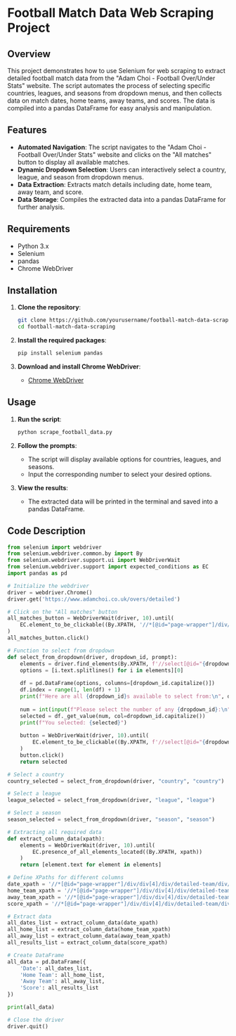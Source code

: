 # Football Match Data Web Scraping Project

## Overview

This project demonstrates how to use Selenium for web scraping to extract detailed football match data from the "Adam Choi - Football Over/Under Stats" website. The script automates the process of selecting specific countries, leagues, and seasons from dropdown menus, and then collects data on match dates, home teams, away teams, and scores. The data is compiled into a pandas DataFrame for easy analysis and manipulation.

## Features

- **Automated Navigation**: The script navigates to the "Adam Choi - Football Over/Under Stats" website and clicks on the "All matches" button to display all available matches.
- **Dynamic Dropdown Selection**: Users can interactively select a country, league, and season from dropdown menus.
- **Data Extraction**: Extracts match details including date, home team, away team, and score.
- **Data Storage**: Compiles the extracted data into a pandas DataFrame for further analysis.

## Requirements

- Python 3.x
- Selenium
- pandas
- Chrome WebDriver

## Installation

1. **Clone the repository**:
    ```bash
    git clone https://github.com/yourusername/football-match-data-scraping.git
    cd football-match-data-scraping
    ```

2. **Install the required packages**:
    ```bash
    pip install selenium pandas
    ```

3. **Download and install Chrome WebDriver**:
    - [Chrome WebDriver](https://sites.google.com/a/chromium.org/chromedriver/downloads)

## Usage

1. **Run the script**:
    ```bash
    python scrape_football_data.py
    ```

2. **Follow the prompts**:
    - The script will display available options for countries, leagues, and seasons.
    - Input the corresponding number to select your desired options.

3. **View the results**:
    - The extracted data will be printed in the terminal and saved into a pandas DataFrame.

## Code Description

```python
from selenium import webdriver
from selenium.webdriver.common.by import By
from selenium.webdriver.support.ui import WebDriverWait
from selenium.webdriver.support import expected_conditions as EC
import pandas as pd

# Initialize the webdriver
driver = webdriver.Chrome()
driver.get('https://www.adamchoi.co.uk/overs/detailed')

# Click on the "All matches" button
all_matches_button = WebDriverWait(driver, 10).until(
    EC.element_to_be_clickable((By.XPATH, '//*[@id="page-wrapper"]/div/home-away-selector/div/div/div/div/label[2]'))
)
all_matches_button.click()

# Function to select from dropdown
def select_from_dropdown(driver, dropdown_id, prompt):
    elements = driver.find_elements(By.XPATH, f'//select[@id="{dropdown_id}"]')
    options = [i.text.splitlines() for i in elements][0]
    
    df = pd.DataFrame(options, columns=[dropdown_id.capitalize()])
    df.index = range(1, len(df) + 1)
    print(f"Here are all {dropdown_id}s available to select from:\n", df)
    
    num = int(input(f"Please select the number of any {dropdown_id}:\n"))
    selected = df._get_value(num, col=dropdown_id.capitalize())
    print(f"You selected: {selected}")
    
    button = WebDriverWait(driver, 10).until(
        EC.element_to_be_clickable((By.XPATH, f'//select[@id="{dropdown_id}"]/option[@label="{selected}"]'))
    )
    button.click()
    return selected

# Select a country
country_selected = select_from_dropdown(driver, "country", "country")

# Select a league
league_selected = select_from_dropdown(driver, "league", "league")

# Select a season
season_selected = select_from_dropdown(driver, "season", "season")

# Extracting all required data
def extract_column_data(xpath):
    elements = WebDriverWait(driver, 10).until(
        EC.presence_of_all_elements_located((By.XPATH, xpath))
    )
    return [element.text for element in elements]

# Define XPaths for different columns
date_xpath = '//*[@id="page-wrapper"]/div/div[4]/div/detailed-team/div/div/div[2]/div/div/div[2]/table/tbody/tr/td[1]'
home_team_xpath = '//*[@id="page-wrapper"]/div/div[4]/div/detailed-team/div/div/div[2]/div/div/div[2]/table/tbody/tr/td[2]'
away_team_xpath = '//*[@id="page-wrapper"]/div/div[4]/div/detailed-team/div/div/div[2]/div/div/div[2]/table/tbody/tr/td[4]'
score_xpath = '//*[@id="page-wrapper"]/div/div[4]/div/detailed-team/div/div/div[2]/div/div/div[2]/table/tbody/tr/td[3]'

# Extract data
all_dates_list = extract_column_data(date_xpath)
all_home_list = extract_column_data(home_team_xpath)
all_away_list = extract_column_data(away_team_xpath)
all_results_list = extract_column_data(score_xpath)

# Create DataFrame
all_data = pd.DataFrame({
    'Date': all_dates_list,
    'Home Team': all_home_list,
    'Away Team': all_away_list,
    'Score': all_results_list
})

print(all_data)

# Close the driver
driver.quit()

